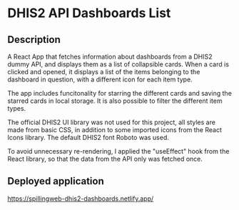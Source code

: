 # DHIS2 API Dashboards List

## Description
A React App that fetches information about dashboards from a DHIS2 dummy API, and displays them as a list of collapsible cards. When a card is clicked and opened, it displays a list of the items belonging to the dashboard in question, with a different icon for each item type.

The app includes funcitonality for starring the different cards and saving the starred cards in local storage. It is also possible to filter the different item types.

The official DHIS2 UI library was not used for this project, all styles are made from basic CSS, in addition to some imported icons from the React Icons library. The default DHIS2 font Roboto was used.

To avoid unnecessary re-rendering, I applied the "useEffect" hook from the React library, so that the data from the API only was fetched once.

## Deployed application
https://spillingweb-dhis2-dashboards.netlify.app/
